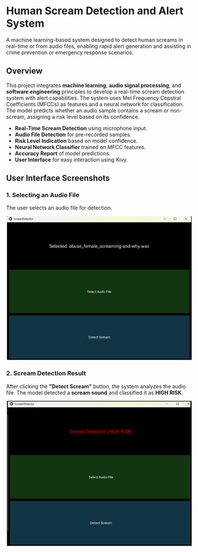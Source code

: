 # Human Scream Detection and Alert System 

A machine learning-based system designed to detect human screams in real-time or from audio files, enabling rapid alert generation and assisting in crime prevention or emergency response scenarios.

##  Overview

This project integrates **machine learning**, **audio signal processing**, and **software engineering** principles to develop a real-time scream detection system with alert capabilities. The system uses Mel Frequency Cepstral Coefficients (MFCCs) as features and a neural network for classification. The model predicts whether an audio sample contains a scream or non-scream, assigning a risk level based on its confidence.

-  **Real-Time Scream Detection** using microphone input.
-  **Audio File Detection** for pre-recorded samples.
-  **Risk Level Indication** based on model confidence.
-  **Neural Network Classifier** trained on MFCC features.
-  **Accuracy Report** of model predictions.
-  **User Interface** for easy interaction using Kivy.

## User Interface Screenshots

<h3>1. Selecting an Audio File</h3>
<p>The user selects an audio file for detection.</p>
<p align="center">
  <img src="https://github.com/khushigupta124/Scream-Monitor-AI-for-Crime-Prevention/blob/main/kivy%20output%201.png?raw=true" width="500">
</p>

<h3>2. Scream Detection Result</h3>
<p>After clicking the <b>"Detect Scream"</b> button, the system analyzes the audio file. The model detected a <b>scream sound</b> and classified it as <b>HIGH RISK</b>.</p>
<p align="center">
  <img src="https://github.com/khushigupta124/Scream-Monitor-AI-for-Crime-Prevention/blob/main/kivy%20output%202.png?raw=true" width="500">
</p>

